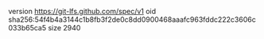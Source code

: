 version https://git-lfs.github.com/spec/v1
oid sha256:54f4b4a3144c1b8fb3f2de0c8dd0900468aaafc963fddc222c3606c033b65ca5
size 2940

